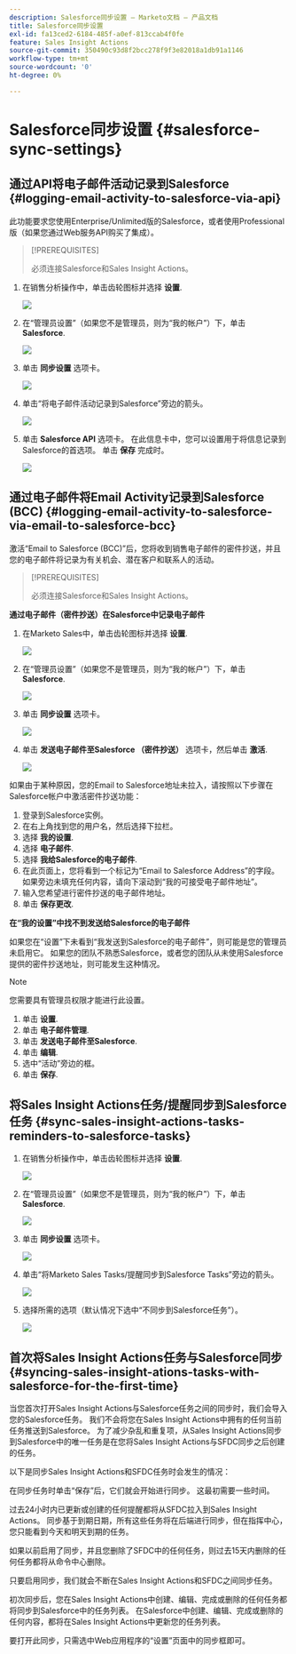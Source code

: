 ```yaml
---
description: Salesforce同步设置 — Marketo文档 — 产品文档
title: Salesforce同步设置
exl-id: fa13ced2-6184-485f-a0ef-813ccab4f0fe
feature: Sales Insight Actions
source-git-commit: 350490c93d8f2bcc278f9f3e82018a1db91a1146
workflow-type: tm+mt
source-wordcount: '0'
ht-degree: 0%

---
```


# Salesforce同步设置 {#salesforce-sync-settings}

## 通过API将电子邮件活动记录到Salesforce {#logging-email-activity-to-salesforce-via-api}

此功能要求您使用Enterprise/Unlimited版的Salesforce，或者使用Professional版（如果您通过Web服务API购买了集成）。

>[!PREREQUISITES]
>
>必须连接Salesforce和Sales Insight Actions。

1. 在销售分析操作中，单击齿轮图标并选择 **设置**.

   ![](assets/salesforce-sync-settings-1.png)

1. 在“管理员设置”（如果您不是管理员，则为“我的帐户”）下，单击 **Salesforce**.

   ![](assets/salesforce-sync-settings-2.png)

1. 单击 **同步设置** 选项卡。

   ![](assets/salesforce-sync-settings-3.png)

1. 单击“将电子邮件活动记录到Salesforce”旁边的箭头。

   ![](assets/salesforce-sync-settings-4.png)

1. 单击 **Salesforce API** 选项卡。 在此信息卡中，您可以设置用于将信息记录到Salesforce的首选项。 单击 **保存** 完成时。

   ![](assets/salesforce-sync-settings-5.png)

## 通过电子邮件将Email Activity记录到Salesforce (BCC) {#logging-email-activity-to-salesforce-via-email-to-salesforce-bcc}

激活“Email to Salesforce (BCC)”后，您将收到销售电子邮件的密件抄送，并且您的电子邮件将记录为有关机会、潜在客户和联系人的活动。

>[!PREREQUISITES]
>
>必须连接Salesforce和Sales Insight Actions。

**通过电子邮件（密件抄送）在Salesforce中记录电子邮件**

1. 在Marketo Sales中，单击齿轮图标并选择 **设置**.

   ![](assets/salesforce-sync-settings-6.png)

1. 在“管理员设置”（如果您不是管理员，则为“我的帐户”）下，单击 **Salesforce**.

   ![](assets/salesforce-sync-settings-7.png)

1. 单击 **同步设置** 选项卡。

   ![](assets/salesforce-sync-settings-8.png)

1. 单击 **发送电子邮件至Salesforce （密件抄送）** 选项卡，然后单击 **激活**.

   ![](assets/salesforce-sync-settings-9.png)

如果由于某种原因，您的Email to Salesforce地址未拉入，请按照以下步骤在Salesforce帐户中激活密件抄送功能：

1. 登录到Salesforce实例。
1. 在右上角找到您的用户名，然后选择下拉栏。
1. 选择 **我的设置**.
1. 选择 **电子邮件**.
1. 选择 **我给Salesforce的电子邮件**.
1. 在此页面上，您将看到一个标记为“Email to Salesforce Address”的字段。 如果旁边未填充任何内容，请向下滚动到“我的可接受电子邮件地址”。
1. 输入您希望进行密件抄送的电子邮件地址。
1. 单击 **保存更改**.

**在“我的设置”中找不到发送给Salesforce的电子邮件**

如果您在“设置”下未看到“我发送到Salesforce的电子邮件”，则可能是您的管理员未启用它。 如果您的团队不熟悉Salesforce，或者您的团队从未使用Salesforce提供的密件抄送地址，则可能发生这种情况。

>[!NOTE]
>
>您需要具有管理员权限才能进行此设置。

1. 单击 **设置**.
1. 单击 **电子邮件管理**.
1. 单击 **发送电子邮件至Salesforce**.
1. 单击 **编辑**.
1. 选中“活动”旁边的框。
1. 单击 **保存**.

## 将Sales Insight Actions任务/提醒同步到Salesforce任务 {#sync-sales-insight-actions-tasks-reminders-to-salesforce-tasks}

1. 在销售分析操作中，单击齿轮图标并选择 **设置**.

   ![](assets/salesforce-sync-settings-10.png)

1. 在“管理员设置”（如果您不是管理员，则为“我的帐户”）下，单击 **Salesforce**.

   ![](assets/salesforce-sync-settings-11.png)

1. 单击 **同步设置** 选项卡。

   ![](assets/salesforce-sync-settings-12.png)

1. 单击“将Marketo Sales Tasks/提醒同步到Salesforce Tasks”旁边的箭头。

   ![](assets/salesforce-sync-settings-13.png)

1. 选择所需的选项（默认情况下选中“不同步到Salesforce任务”）。

   ![](assets/salesforce-sync-settings-14.png)

## 首次将Sales Insight Actions任务与Salesforce同步 {#syncing-sales-insight-ations-tasks-with-salesforce-for-the-first-time}

当您首次打开Sales Insight Actions与Salesforce任务之间的同步时，我们会导入您的Salesforce任务。 我们不会将您在Sales Insight Actions中拥有的任何当前任务推送到Salesforce。 为了减少杂乱和重复项，从Sales Insight Actions同步到Salesforce中的唯一任务是在您将Sales Insight Actions与SFDC同步之后创建的任务。

以下是同步Sales Insight Actions和SFDC任务时会发生的情况：

在同步任务时单击“保存”后，它们就会开始进行同步。 这最初需要一些时间。

过去24小时内已更新或创建的任何提醒都将从SFDC拉入到Sales Insight Actions。 同步基于到期日期，所有这些任务将在后端进行同步，但在指挥中心，您只能看到今天和明天到期的任务。

如果以前启用了同步，并且您删除了SFDC中的任何任务，则过去15天内删除的任何任务都将从命令中心删除。

只要启用同步，我们就会不断在Sales Insight Actions和SFDC之间同步任务。

初次同步后，您在Sales Insight Actions中创建、编辑、完成或删除的任何任务都将同步到Salesforce中的任务列表。 在Salesforce中创建、编辑、完成或删除的任何内容，都将在Sales Insight Actions中更新您的任务列表。

要打开此同步，只需选中Web应用程序的“设置”页面中的同步框即可。

